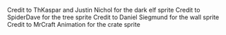 Credit to ThKaspar and Justin Nichol for the dark elf sprite
Credit to SpiderDave for the tree sprite
Credit to Daniel Siegmund for the wall sprite
Credit to MrCraft Animation for the crate sprite
